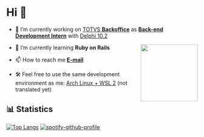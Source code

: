 # Hi 🤙

- 🔧 I’m currently working on [TOTVS **Backoffice**][link_totvs] as [**Back-end Development Intern**][linkedin] with [Delphi 10.2][pascal_repo]

<img align="right" height="150" src="https://i.ibb.co/PhDHQB5/Rodriguez-Typing-At-Desk.gif"/>

- 📔 I’m currently learning **Ruby on Rails**

- 📫 How to reach me **[E-mail][email_link]**

<!-- - ⚡ Fun fact **I like specifically and just Dark++ theme in all my tools** -->

- 🛠️ Feel free to use the same development environment as me: [Arch Linux + WSL 2][arch_wsl2] (not translated yet)

## 📊 Statistics

[![Top Langs](https://github-readme-stats.vercel.app/api/top-langs/?username=henrique-souza&theme=ayu-mirage&layout=compact&langs_count=6&hide=HTML,Pascal)](https://henrique-souza.vercel.app) [![spotify-github-profile][spotify]](https://github.com/kittinan/spotify-github-profile)

<!--
![][profile_views]

## 🧙‍♂️ Skills

| Level| Languages  | Softwares | Sctructures, Frameworks or Methodologies |
| :-: | :- | :-: | :- |
| **_Intermediate_** to **_advanced_** |  [Ruby][RoR], [Python][python], [C#][csharp], [C/C++][cpp], [Delphi][pascal_repo], [Java][java], SQL Server, Oracle | RubyMine, LunarVim, Delphi, Oracle Developer, SQL Server Management Studio, VS Code, Appium, WinAppDriver, Visual Studio, GitHub, Git | [Ruby on Rails][RoR], [RSpec][rspec], [.NET][dotnet], [UML][uml], OOP, TDD, Automated tests, Unit tests, Data sctructures, Kanban, Scrum, TFS, Azure DevOps, Jira Software |
| **_Beginner_** | [Rust][rust], [API Rest][dotnet], [JavaScript][javascript], [TypeScript][typescript], [Dart][dart], Node.js, SQLite | Android Studio, Cloud9, VirtualBox, Vagrant | Bootstrap, Angular, React, Horse, Flutter |

<h3 align="left"> 💬 Know about and connect with me:</h3>
<p>
  <a href="https://linkedin.com/in/riquehen" target="blank">
    <img align="center" src="https://raw.githubusercontent.com/rahuldkjain/github-profile-readme-generator/master/src/images/icons/Social/linked-in-alt.svg" alt="riquehen" height="30" width="40"/>
  </a>
  <a href="https://pt.stackoverflow.com/users/291660/henrique-souza" target="blank">
    <img align="center" src="https://raw.githubusercontent.com/rahuldkjain/github-profile-readme-generator/master/src/images/icons/Social/stack-overflow.svg" alt="291660" height="30" width="40"/>
  </a>
  <a href="https://instagram.com/rique.hen" target="blank">
    <img align="center" src="https://raw.githubusercontent.com/rahuldkjain/github-profile-readme-generator/master/src/images/icons/Social/instagram.svg" alt="@rique.hen" height="30" width="40" />
  </a>
  <a href="https://docs.microsoft.com/pt-br/users/henrique-souza-8745/" target="blank">
    <img align="center" src="https://upload.wikimedia.org/wikipedia/commons/4/44/Microsoft_logo.svg" alt="rique.hen" title="Microsoft Learn" height="30" width="40" />
  </a>
</p>

| [![Henrique GitHub stats](https://github-readme-stats.vercel.app/api?username=henrique-souza&theme=ayu-mirage&show_icons=true&hide_title=true)](https://henrique-souza.vercel.app) |  |
| --- | --- |



[cpp]: https://github.com/henrique-souza?tab=repositories&q=&type=&language=c&sort=
[java]: https://github.com/henrique-souza?tab=repositories&q=&type=&language=java&sort=
[python]: https://github.com/henrique-souza?tab=repositories&q=&type=&language=python&sort=
[csharp]: https://github.com/henrique-souza?tab=repositories&q=&type=&language=c%23&sort=
[uml]: https://github.com/henrique-souza/uml_exercises
[dotnet]: https://github.com/henrique-souza/ContosoPizza
[javascript]: https://github.com/henrique-souza?tab=repositories&q=&type=&language=javascript&sort=
[typescript]: https://github.com/henrique-souza?tab=repositories&q=&type=&language=typescript&sort=
[RoR]: https://github.com/henrique-souza?tab=repositories&q=&type=&language=ruby&sort=
[dart]: https://github.com/henrique-souza?tab=repositories&q=&type=&language=dart&sort=
[rspec]: https://github.com/henrique-souza/ruby_and_rails_exercises/tree/main/TDD
[rust]: https://github.com/henrique-souza/rust_exercises

-->

[pascal_repo]: https://github.com/henrique-souza?tab=repositories&q=&type=&language=pascal&sort=
[linkedin]: https://www.linkedin.com/in/riquehen
[link_totvs]: https://www.totvs.com/hospitalidade/produtos/?nowprocket=1
[email_link]: mailto:h.s.s_henrique@hotmail.com
[arch_wsl2]: https://github.com/henrique-souza/development_environment/blob/main/README.md
[spotify]: https://spotify-github-profile.vercel.app/api/view?uid=22aaqwnwsca3lv62n6lido44i&cover_image=true&theme=natemoo-re&show_offline=true&bar_color=000000&bar_color_cover=true
